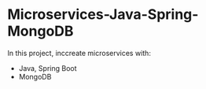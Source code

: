 # Microservices-Java-Spring-MongoDB

In this project, inccreate microservices with:
+ Java, Spring Boot
+ MongoDB 
